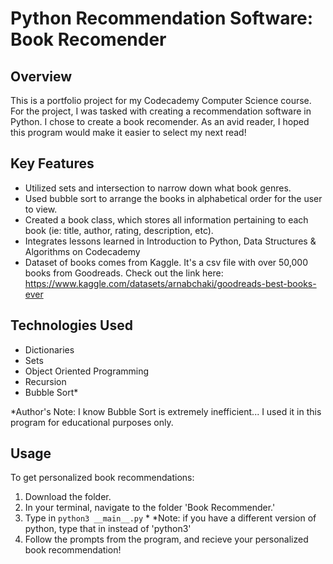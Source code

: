 # Python Recommendation Software: Book Recomender 

## Overview
This is a portfolio project for my Codecademy Computer Science course. For the project, I was tasked with creating a recommendation software in Python. I chose to create a book recomender. As an avid reader, I hoped this program would make it easier to select my next read!

## Key Features
- Utilized sets and intersection to narrow down what book genres.
- Used bubble sort to arrange the books in alphabetical order for the user to view.
- Created a book class, which stores all information pertaining to each book (ie: title, author, rating, description, etc).
- Integrates lessons learned in Introduction to Python, Data Structures & Algorithms on Codecademy
- Dataset of books comes from Kaggle. It's a csv file with over 50,000 books from Goodreads. Check out the link here: https://www.kaggle.com/datasets/arnabchaki/goodreads-best-books-ever

## Technologies Used
- Dictionaries
- Sets
- Object Oriented Programming
- Recursion
- Bubble Sort*

*Author's Note: I know Bubble Sort is extremely inefficient... I used it in this program for educational purposes only. 

## Usage
To get personalized book recommendations:
1. Download the folder.
2. In your terminal, navigate to the folder 'Book Recommender.'
3. Type in `python3 __main__.py` *
        *Note: if you have a different version of python, type that in instead of 'python3'
4. Follow the prompts from the program, and recieve your personalized book recommendation!
